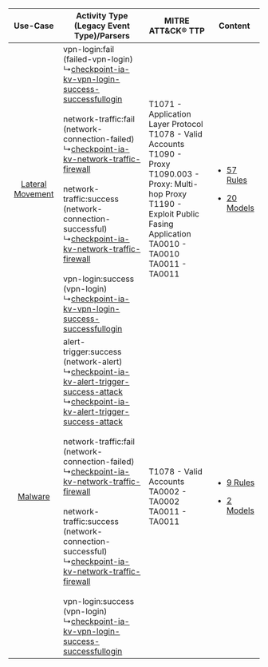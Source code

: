 |    Use-Case    | Activity Type (Legacy Event Type)/Parsers    | MITRE ATT&CK® TTP    | Content    |
|:----:| ---- | ---- | ---- |
| [Lateral Movement](../../../UseCases/uc_lateral_movement.md) |  vpn-login:fail (failed-vpn-login)<br> ↳[checkpoint-ia-kv-vpn-login-success-successfullogin](Ps/pC_checkpointiakvvpnloginsuccesssuccessfullogin.md)<br><br> network-traffic:fail (network-connection-failed)<br> ↳[checkpoint-ia-kv-network-traffic-firewall](Ps/pC_checkpointiakvnetworktrafficfirewall.md)<br><br> network-traffic:success (network-connection-successful)<br> ↳[checkpoint-ia-kv-network-traffic-firewall](Ps/pC_checkpointiakvnetworktrafficfirewall.md)<br><br> vpn-login:success (vpn-login)<br> ↳[checkpoint-ia-kv-vpn-login-success-successfullogin](Ps/pC_checkpointiakvvpnloginsuccesssuccessfullogin.md)<br>    | T1071 - Application Layer Protocol<br>T1078 - Valid Accounts<br>T1090 - Proxy<br>T1090.003 - Proxy: Multi-hop Proxy<br>T1190 - Exploit Public Fasing Application<br>TA0010 - TA0010<br>TA0011 - TA0011<br> | [<ul><li>57 Rules</li></ul><ul><li>20 Models</li></ul>](RM/r_m_check_point_check_point_identity_awareness_Lateral_Movement.md) |
|          [Malware](../../../UseCases/uc_malware.md)          |  alert-trigger:success (network-alert)<br> ↳[checkpoint-ia-kv-alert-trigger-success-attack](Ps/pC_checkpointiakvalerttriggersuccessattack.md)<br> ↳[checkpoint-ia-kv-alert-trigger-success-attack](Ps/pC_checkpointiakvalerttriggersuccessattack.md)<br><br> network-traffic:fail (network-connection-failed)<br> ↳[checkpoint-ia-kv-network-traffic-firewall](Ps/pC_checkpointiakvnetworktrafficfirewall.md)<br><br> network-traffic:success (network-connection-successful)<br> ↳[checkpoint-ia-kv-network-traffic-firewall](Ps/pC_checkpointiakvnetworktrafficfirewall.md)<br><br> vpn-login:success (vpn-login)<br> ↳[checkpoint-ia-kv-vpn-login-success-successfullogin](Ps/pC_checkpointiakvvpnloginsuccesssuccessfullogin.md)<br> | T1078 - Valid Accounts<br>TA0002 - TA0002<br>TA0011 - TA0011<br>    | [<ul><li>9 Rules</li></ul><ul><li>2 Models</li></ul>](RM/r_m_check_point_check_point_identity_awareness_Malware.md)    |